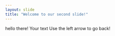 ```yaml
---
layout: slide
title: "Welcome to our second slide!"
---
```


hello there!
Your text
Use the left arrow to go back!
